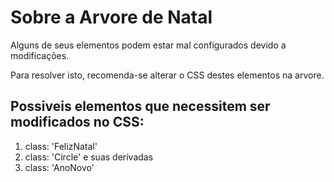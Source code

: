 # Sobre a Arvore de Natal
Alguns de seus elementos podem estar mal configurados devido a modificações.

Para resolver isto, recomenda-se alterar o CSS destes elementos na arvore.

## Possiveis elementos que necessitem ser modificados no CSS:

1. class: 'FelizNatal'
2. class: 'Circle' e suas derivadas
3. class: 'AnoNovo'
#
